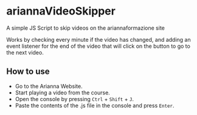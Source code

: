 # ariannaVideoSkipper
A simple JS Script to skip videos on the ariannaformazione site

Works by checking every minute if the video has changed, and adding an event listener for the end of the video that will click on the button to go to the next video.

## How to use
* Go to the Arianna Website.
* Start playing a video from the course.
* Open the console by pressing `Ctrl` + `Shift` + `J`.
* Paste the contents of the .js file in the console and press `Enter`.
